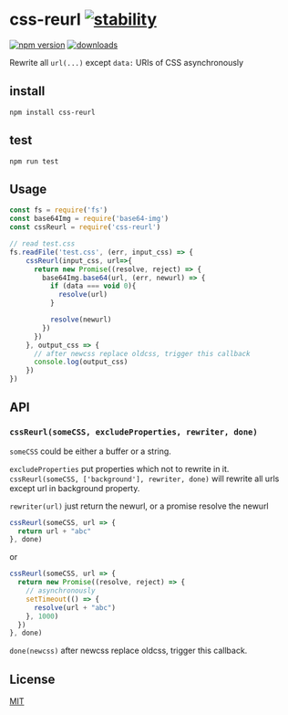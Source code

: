 # css-reurl [![stability][0]][1]
 [![npm version][2]][3] [![downloads][4]][5]

Rewrite all `url(...)` except `data:` URIs of CSS asynchronously

## install

`npm install css-reurl`

## test

`npm run test`

## Usage
```javascript
const fs = require('fs')
const base64Img = require('base64-img')
const cssReurl = require('css-reurl')

// read test.css
fs.readFile('test.css', (err, input_css) => {
    cssReurl(input_css, url=>{
      return new Promise((resolve, reject) => {
        base64Img.base64(url, (err, newurl) => {
          if (data === void 0){
            resolve(url)
          }

          resolve(newurl)
        })
      })      
    }, output_css => {
      // after newcss replace oldcss, trigger this callback
      console.log(output_css)
    })
})
```

## API

### `cssReurl(someCSS, excludeProperties, rewriter, done)`

`someCSS` could be either a buffer or a string.

`excludeProperties` put properties which not to rewrite in it. `cssReurl(someCSS, ['background'], rewriter, done)`  will rewrite all urls except url in background property.

`rewriter(url)` just return the newurl, or a promise resolve the newurl

```javascript
cssReurl(someCSS, url => {
  return url + "abc"
}, done)
```

or

```javascript
cssReurl(someCSS, url => {
  return new Promise((resolve, reject) => {
    // asynchronously
    setTimeout(() => {
      resolve(url + "abc")
    }, 1000)
  })
}, done)
```

`done(newcss)` after newcss replace oldcss, trigger this callback.

## License
[MIT](https://tldrlegal.com/license/mit-license)

[0]: https://img.shields.io/badge/stability-experimental-orange.svg?style=flat-square
[1]: https://nodejs.org/api/documentation.html#documentation_stability_index
[2]: https://img.shields.io/npm/v/css-reurl.svg?style=flat-square
[3]: https://npmjs.org/package/css-reurl
[4]: http://img.shields.io/npm/dm/css-reurl.svg?style=flat-square
[5]: https://npmjs.org/package/css-reurl
